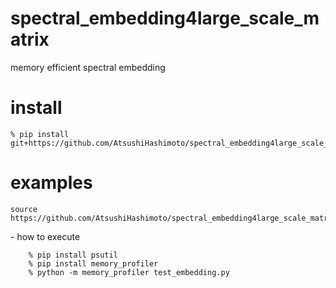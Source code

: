 # spectral_embedding4large_scale_matrix
memory efficient spectral embedding

# install
    % pip install git+https://github.com/AtsushiHashimoto/spectral_embedding4large_scale_matrix.git

# examples
    source https://github.com/AtsushiHashimoto/spectral_embedding4large_scale_matrix/examples/test_embedding.py    
- how to execute
```
    % pip install psutil
    % pip install memory_profiler
    % python -m memory_profiler test_embedding.py
```

